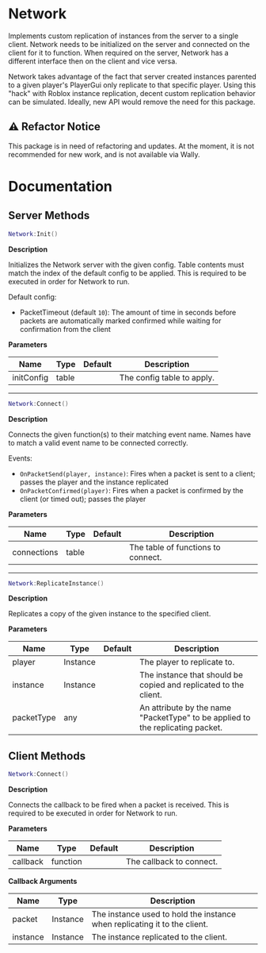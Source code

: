 # Network
Implements custom replication of instances from the server to a single client. Network needs to be initialized on the server and connected on the client for it to function. When required on the server, Network has a different interface then on the client and vice versa.

Network takes advantage of the fact that server created instances parented to a given player's PlayerGui only replicate to that specific player. Using this "hack" with Roblox instance replication, decent custom replication behavior can be simulated. Ideally, new API would remove the need for this package.

## ⚠️ Refactor Notice

This package is in need of refactoring and updates. At the moment, it is not recommended for new work, and is not available via Wally.

# Documentation

## Server Methods

```lua
Network:Init()
```

**Description**

Initializes the Network server with the given config. Table contents must match the index of the default config to be applied. This is required to be executed in order for Network to run.

Default config:
- PacketTimeout (default `10`): The amount of time in seconds before packets are automatically marked confirmed while waiting for confirmation from the client

**Parameters**

| Name | Type | Default | Description |
| --- | --- | --- | --- |
| initConfig | table | | The config table to apply. |

---

```lua
Network:Connect()
```

**Description**

Connects the given function(s) to their matching event name. Names have to match a valid event name to be connected correctly.

Events:
- `OnPacketSend(player, instance)`: Fires when a packet is sent to a client; passes the player and the instance replicated
- `OnPacketConfirmed(player)`: Fires when a packet is confirmed by the client (or timed out); passes the player

**Parameters**

| Name | Type | Default | Description |
| --- | --- | --- | --- |
| connections | table | | The table of functions to connect. |

---

```lua
Network:ReplicateInstance()
```

**Description**

Replicates a copy of the given instance to the specified client.

**Parameters**

| Name | Type | Default | Description |
| --- | --- | --- | --- |
| player | Instance | | The player to replicate to. |
| instance | Instance | | The instance that should be copied and replicated to the client. |
| packetType | any | | An attribute by the name "PacketType" to be applied to the replicating packet. |

## Client Methods

```lua
Network:Connect()
```

**Description**

Connects the callback to be fired when a packet is received. This is required to be executed in order for Network to run.

**Parameters**

| Name | Type | Default | Description |
| --- | --- | --- | --- |
| callback | function | | The callback to connect. |

**Callback Arguments**

| Name | Type | Description |
| --- | --- | --- |
| packet | Instance | The instance used to hold the instance when replicating it to the client. |
| instance | Instance | The instance replicated to the client. |